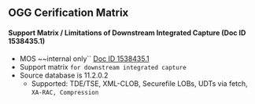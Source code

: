 
## OGG Cerification Matrix

#### Support Matrix / Limitations of **Downstream Integrated Capture** (Doc ID 1538435.1)
* MOS ~~internal only``  [Doc ID 1538435.1](https://mosemp.us.oracle.com/epmos/faces/DocumentDisplay?_afrLoop=334653969721873&id=1538435.1&displayIndex=1&_afrWindowMode=0&_adf.ctrl-state=1490ahevib_155)
* Support matrix ``for downstream integrated capture`` 
* Source database is 11.2.0.2
  * Supported: TDE/TSE, XML-CLOB, Securefile LOBs, UDTs via fetch,  ``XA-RAC, Compression``
